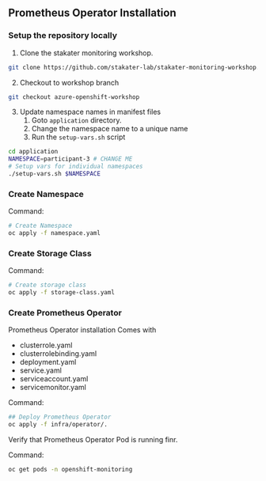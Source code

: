 ## Prometheus Operator Installation

### Setup the repository locally
1. Clone the stakater monitoring workshop.
```bash
git clone https://github.com/stakater-lab/stakater-monitoring-workshop.git
```

2. Checkout to workshop branch
```bash
git checkout azure-openshift-workshop
```

3. Update namespace names in manifest files
    1. Goto `application` directory.
    2. Change the namespace name to a unique name
    3. Run the `setup-vars.sh` script
```bash
cd application
NAMESPACE=participant-3 # CHANGE ME
# Setup vars for individual namespaces
./setup-vars.sh $NAMESPACE
```

### Create Namespace

Command:
```bash
# Create Namespace
oc apply -f namespace.yaml
```

### Create Storage Class

Command:
```bash
# Create storage class 
oc apply -f storage-class.yaml
```

### Create Prometheus Operator

Prometheus Operator installation Comes with 
- clusterrole.yaml
- clusterrolebinding.yaml
- deployment.yaml
- service.yaml
- serviceaccount.yaml
- servicemonitor.yaml

Command:
```bash
## Deploy Prometheus Operator
oc apply -f infra/operator/.
```

Verify that Prometheus Operator Pod is running finr.

Command:
```bash
oc get pods -n openshift-monitoring
```

